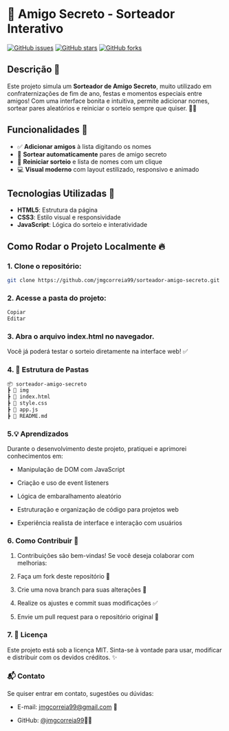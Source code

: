 # 🎁 Amigo Secreto - Sorteador Interativo

[![GitHub issues](https://img.shields.io/github/issues/jmgcorreia99/sorteador-amigo-secreto)](https://github.com/jmgcorreia99/sorteador-amigo-secreto/issues)
[![GitHub stars](https://img.shields.io/github/stars/jmgcorreia99/sorteador-amigo-secreto)](https://github.com/jmgcorreia99/sorteador-amigo-secreto/stargazers)
[![GitHub forks](https://img.shields.io/github/forks/jmgcorreia99/sorteador-amigo-secreto)](https://github.com/jmgcorreia99/sorteador-amigo-secreto/network)

## Descrição 💬

Este projeto simula um **Sorteador de Amigo Secreto**, muito utilizado em confraternizações de fim de ano, festas e momentos especiais entre amigos! Com uma interface bonita e intuitiva, permite adicionar nomes, sortear pares aleatórios e reiniciar o sorteio sempre que quiser. 🎉🎄

## Funcionalidades 🚀

- ✅ **Adicionar amigos** à lista digitando os nomes
- 🔄 **Sortear automaticamente** pares de amigo secreto
- 🧹 **Reiniciar sorteio** e lista de nomes com um clique
- 💻 **Visual moderno** com layout estilizado, responsivo e animado

## Tecnologias Utilizadas 🔧

- **HTML5**: Estrutura da página  
- **CSS3**: Estilo visual e responsividade  
- **JavaScript**: Lógica do sorteio e interatividade  

## Como Rodar o Projeto Localmente 🔥

### 1. Clone o repositório:

```bash
git clone https://github.com/jmgcorreia99/sorteador-amigo-secreto.git
```
### 2. Acesse a pasta do projeto:
```bash
Copiar
Editar
```
### 3. Abra o arquivo index.html no navegador.

Você já poderá testar o sorteio diretamente na interface web! ✅

### 4. 📂 Estrutura de Pastas

```bash
📦 sorteador-amigo-secreto
┣ 📁 img
┣ 📄 index.html
┣ 📄 style.css
┣ 📄 app.js
┣ 📄 README.md
```
### 5.💡 Aprendizados
Durante o desenvolvimento deste projeto, pratiquei e aprimorei conhecimentos em:

- Manipulação de DOM com JavaScript

- Criação e uso de event listeners

- Lógica de embaralhamento aleatório

- Estruturação e organização de código para projetos web

- Experiência realista de interface e interação com usuários

### 6. Como Contribuir 🤝

1. Contribuições são bem-vindas! Se você deseja colaborar com melhorias:

2. Faça um fork deste repositório 🍴

3. Crie uma nova branch para suas alterações 🌿

4. Realize os ajustes e commit suas modificações ✅

5. Envie um pull request para o repositório original 🚀

### 7. 📜 Licença
Este projeto está sob a licença MIT.
Sinta-se à vontade para usar, modificar e distribuir com os devidos créditos. ✨

### 📬 Contato
Se quiser entrar em contato, sugestões ou dúvidas:

- E-mail:   [jmgcorreia99@gmail.com](mailto:jmgcorreia99@gmail.com) 📧

- GitHub:   [@jmgcorreia99](https://github.com/jmgcorreia99)👨‍💻

